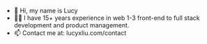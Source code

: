 - 👋 Hi, my name is Lucy
- 💪🏼 I have 15+ years experience in web 1-3 front-end to full stack development and product management.
- 📫 Contact me at: lucyxliu.com/contact

<!---
leafvert/leafvert is a ✨ special ✨ repository because its `README.md` (this file) appears on your GitHub profile.
You can click the Preview link to take a look at your changes.
--->
